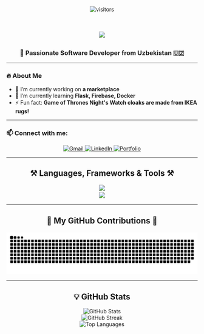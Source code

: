 <p align="center">
  <img src="https://visitor-badge.laobi.icu/badge?page_id=zarifjon-baxtiyorov" alt="visitors" />
</p>

<h1 align="center">
  <img src="https://readme-typing-svg.herokuapp.com/?font=Righteous&size=35&center=true&vCenter=true&width=500&height=70&duration=4000&lines=Hi+There!+👋;+I'm+Zarif+Baxtiyorov!;" />
</h1>

<h3 align="center">🚀 Passionate Software Developer from Uzbekistan 🇺🇿</h3>

---

### 🔥 About Me

- 🔭 I’m currently working on **a marketplace**
- 🌱 I’m currently learning **Flask, Firebase, Docker**
- ⚡ Fun fact: **Game of Thrones Night's Watch cloaks are made from IKEA rugs!**

---

### 📫 Connect with me:
<div align="center"> 
  <a href="mailto:baxtiyorovzarif@gmail.com">
    <img src="https://img.shields.io/badge/Gmail-D14836?style=for-the-badge&logo=gmail&logoColor=white" alt="Gmail" />
  </a>
  <a href="https://www.linkedin.com/in/zarifjon-baxtiyorov-b789a3267" target="_blank">
    <img src="https://img.shields.io/badge/LinkedIn-0077B5?style=for-the-badge&logo=linkedin&logoColor=white" alt="LinkedIn" />
  </a>
  <a href="#" target="_blank">
     <img src="https://img.shields.io/badge/Portfolio-FF5722?style=for-the-badge&logo=google-chrome&logoColor=white" alt="Portfolio" />
  </a>
</div>

---

<h2 align="center">⚒️ Languages, Frameworks & Tools ⚒️</h2>
<p align="center">
  <img src="https://skillicons.dev/icons?i=python,javascript,flask,firebase,java" />
  <br>
  <img src="https://skillicons.dev/icons?i=bootstrap,html,css,git,github,vscode,figma" />
</p>

---

<h2 align="center">🐍 My GitHub Contributions 🐍</h2>
<p align="center">
  <img alt="snake eating my contributions" src="https://raw.githubusercontent.com/platane/snk/output/github-contribution-grid-snake.svg" />
</p>

---

<h2 align="center">💡 GitHub Stats</h2>
<p align="center">
  <img src="https://github-readme-stats.vercel.app/api?username=Zarifwebme&show_icons=true&theme=radical" alt="GitHub Stats" />
  <br>
  <img src="https://github-readme-streak-stats.herokuapp.com/?user=Zarif&theme=radical" alt="GitHub Streak" />
  <br>
  <img src="https://github-readme-stats.vercel.app/api/top-langs/?username=Zarifwebme&layout=compact&theme=radical" alt="Top Languages" />
</p>

